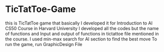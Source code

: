 # TicTatToe-Game
this is TicTatToe game that basically I developed it for Introduction to AI CS50 Course in Harvard University 
I developed all the codes but the name of functions and Input and output of functions in tictattoe file mentioned in the course.
I used min-max search for AI section to find the best move
To run the game, run GraphicDesign File

